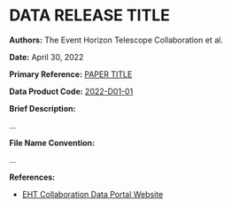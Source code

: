 # DATA RELEASE TITLE

**Authors:** The Event Horizon Telescope Collaboration et al.

**Date:** April 30, 2022

**Primary Reference:** [PAPER TITLE](DOI)

**Data Product Code:** [2022-D01-01](https://eventhorizontelescope.org/for-astronomers/data)

**Brief Description:**

...

**File Name Convention:**

...

**References:**

- [EHT Collaboration Data Portal Website](https://eventhorizontelescope.org/for-astronomers/data)
